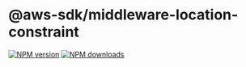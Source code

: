 # @aws-sdk/middleware-location-constraint

[![NPM version](https://img.shields.io/npm/v/@aws-sdk/middleware-location-constraint/preview.svg)](https://www.npmjs.com/package/@aws-sdk/middleware-location-constraint)
[![NPM downloads](https://img.shields.io/npm/dm/@aws-sdk/middleware-location-constraint.svg)](https://www.npmjs.com/package/@aws-sdk/middleware-location-constraint)
